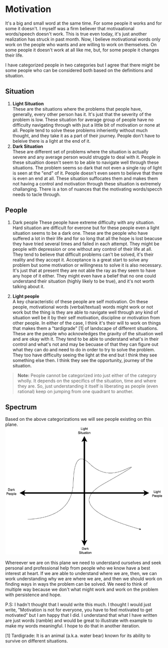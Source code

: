 # Motivation

It's a big and small word at the same time. For some people it works and for some it doesn't. I myself was a firm believer that motivaational words/speech doesn't work. This is true even today, it's just another realization has struck in past month. Now, I believe motivational words only work on the people who wants and are willing to work on themselves. On some people it doesn't work at all like me, but, for some people it changes their life.  

I have categorized people in two categories but I agree that there might be some people who can be considered both based on the definitions and situation.

## Situation
1. **Light Situation**  
   These are the situations where the problems that people have, generally, every other person has it. It's just that the severity of the problem is low. These situation for average group of people have no difficulty navigating through with jsut a little bit of motivation or none at all. People tend to solve these problems inheriently without much thought, and they take it as a part of their journey. People don't have to beleive there is a light at the end of it.
2. **Dark Situation**  
   These are different set of problems where the situation is actually severe and any average person would struggle to deal with it. People in these situaltion doesn't seem to be able to navigate well through these situations. The problem seems so dark that not even a single ray of light is seen at the "end" of it. People doesn't even seem to believe that there is even an end at all. These situation suffocates them and makes them not having a control and motivation through these situation is extremely challanging. There is a ton of nuances that the motivating words/specch needs to tacle through.

## People
1. Dark people
   These people have extreme difficulty with any situation. Hard situation are difficult for everone but for these people even a light situation seems to be a dark one. These are the people who have suffered a lot in their life and for so long that all the hope is lost beacuse they have tried several times and failed in each attempt. They might be people with depression or one without any control of their life at all. They tend to believe that difficult problems can't be solved, it's their reality and they accept it. Acceptance is a great start to solve any problem but some motivation or willingness to solve it is also necessary. It's just that at present they are not able the ray as they seem to have any hope of it either. They might even have a belief that no one could understand their situation (highly likely to be true), and it's not worth talking about it.

3. **Light people**  
   A key characteristic of these people are self motivation. On these people, motivational words (verbal/textual) words might work or not work but the thing is they are able to navigate well through any kind of situation well be it by their self motivation, discipline or motivation from other people. In either of the case, I think it's their will to work on things that makes them a "tardigrade" [1] of landscape of different situations. These are the people who acknowledges the gravity of the situation well and are okay with it. They tend to be able to understand what's in their control and what's not and may be becuase of that they can figure out what they can do and need to do in order to try to solve the problem. They too have difficulty seeing the light at the end but I think they see something else then. I think they see the opportunity, journey of the situation.


> **Note:** People cannot be categorized into just either of the category wholly. It depends on the specifics of the situation, time and where they are. So, just understanding it itself is liberating as people (even rational) keep on jumping from one quadrant to another.

## Spectrum
Based on the above categorizations we will see people existing on this plane.
![Motivation Plane](/assets/posts/motivation-plane.png)


Whereever we are on this plane we need to understand ourselves and seek personal and professional help from people who we know have a best interest at heart. If we are able to understand where we are, then, we can work understanding why we are where we are, and then we should work on finding ways in ways the problem can be solved. We need to think of multiple way because we don't what might work and work on the problem with persistence and hope.


P.S: I hadn't thought that I would write this much. I thought I would just write, "Motivation is not for everyone, you have to feel motivated to get motivated" but I am happy that I did. I understand that what I have written are just words (ramble) and would be great to illustrate with example to make my words meaningful. I hope to do that in another iteration.

[1] Tardigrade: It is an animal (a.k.a. water bear) known for its ability to survive on different situations.
